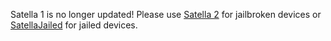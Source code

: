 Satella 1 is no longer updated! Please use [Satella 2](https://github.com/Paisseon/Satella2) for jailbroken devices or [SatellaJailed](https://github.com/Paisseon/SatellaJailed) for jailed devices.
